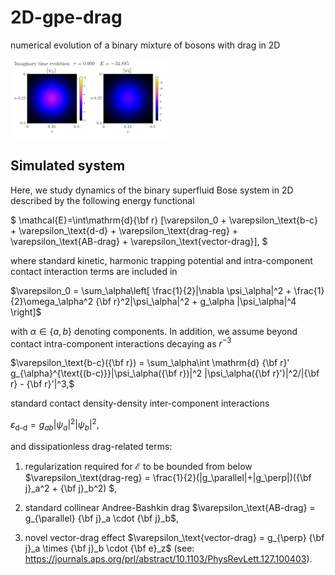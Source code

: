 # 2D-gpe-drag
numerical evolution of a binary mixture of bosons with drag in 2D 

<img src="/tmp/imag_time_evolution.gif" width="50%" height="50%"/>

## Simulated system

Here, we study dynamics of the binary superfluid Bose system in 2D described by the following energy functional

$ \mathcal{E}=\int\mathrm{d}{\bf r} [\varepsilon_0 +  \varepsilon_\text{b-c} + \varepsilon_\text{d-d} + \varepsilon_\text{drag-reg} + \varepsilon_\text{AB-drag} + \varepsilon_\text{vector-drag}], $

where standard kinetic, harmonic trapping potential and intra-component contact interaction terms are included in 

$\varepsilon_0 =  \sum_\alpha\left[ \frac{1}{2}|\nabla \psi_\alpha|^2 + \frac{1}{2}\omega_\alpha^2 {\bf r}^2|\psi_\alpha|^2 + g_\alpha |\psi_\alpha|^4 \right]$

with $\alpha\in\{a, b\}$ denoting components. In addition, we assume beyond contact intra-component interactions decaying as $r^{-3}$

$\varepsilon_\text{b-c}({\bf r}) = \sum_\alpha\int \mathrm{d} {\bf r}' g_{\alpha}^{\text{(b-c)}}|\psi_\alpha({\bf r})|^2 |\psi_\alpha({\bf r}')|^2/|{\bf r} - {\bf r}'|^3,$

standard contact density-density inter-component interactions

$\varepsilon_\text{d-d} = g_{ab}|\psi_a|^2 |\psi_b|^2,$

and dissipationless drag-related terms:

1. regularization required for $\mathcal{E}$ to be bounded from below
  $\varepsilon_\text{drag-reg} = \frac{1}{2}(|g_\parallel|+|g_\perp|)({\bf j}_a^2 + {\bf j}_b^2) $,

2. standard collinear Andree-Bashkin drag $\varepsilon_\text{AB-drag} = g_{\parallel} {\bf j}_a \cdot {\bf j}_b$, 

3. novel vector-drag effect $\varepsilon_\text{vector-drag} = g_{\perp} {\bf j}_a \times {\bf j}_b \cdot {\bf e}_z$  (see: https://journals.aps.org/prl/abstract/10.1103/PhysRevLett.127.100403). 



